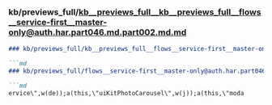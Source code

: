 ### kb/previews_full/kb__previews_full__kb__previews_full__flows__service-first__master-only@auth.har.part046.md.part002.md.md

```md
### kb/previews_full/kb__previews_full__flows__service-first__master-only@auth.har.part046.md.part002.md

```md
### kb/previews_full/flows__service-first__master-only@auth.har.part046.md (part 002)

```md
ervice\",w(de));a(this,\"uiKitPhotoCarousel\",w(j));a(this,\"moda
```

```

```

```

